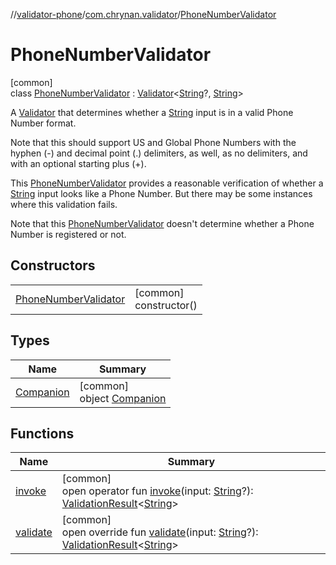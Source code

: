 //[validator-phone](../../../index.md)/[com.chrynan.validator](../index.md)/[PhoneNumberValidator](index.md)

# PhoneNumberValidator

[common]\
class [PhoneNumberValidator](index.md) : [Validator](../../../../validator-core/validator-core/com.chrynan.validator/-validator/index.md)&lt;[String](https://kotlinlang.org/api/latest/jvm/stdlib/kotlin/-string/index.html)?, [String](https://kotlinlang.org/api/latest/jvm/stdlib/kotlin/-string/index.html)&gt; 

A [Validator](../../../../validator-core/validator-core/com.chrynan.validator/-validator/index.md) that determines whether a [String](https://kotlinlang.org/api/latest/jvm/stdlib/kotlin/-string/index.html) input is in a valid Phone Number format.

Note that this should support US and Global Phone Numbers with the hyphen (-) and decimal point (.) delimiters, as well, as no delimiters, and with an optional starting plus (+).

This [PhoneNumberValidator](index.md) provides a reasonable verification of whether a [String](https://kotlinlang.org/api/latest/jvm/stdlib/kotlin/-string/index.html) input looks like a Phone Number. But there may be some instances where this validation fails.

Note that this [PhoneNumberValidator](index.md) doesn't determine whether a Phone Number is registered or not.

## Constructors

| | |
|---|---|
| [PhoneNumberValidator](-phone-number-validator.md) | [common]<br>constructor() |

## Types

| Name | Summary |
|---|---|
| [Companion](-companion/index.md) | [common]<br>object [Companion](-companion/index.md) |

## Functions

| Name | Summary |
|---|---|
| [invoke](index.md#652177886%2FFunctions%2F-395859685) | [common]<br>open operator fun [invoke](index.md#652177886%2FFunctions%2F-395859685)(input: [String](https://kotlinlang.org/api/latest/jvm/stdlib/kotlin/-string/index.html)?): [ValidationResult](../../../../validator-core/validator-core/com.chrynan.validator/-validation-result/index.md)&lt;[String](https://kotlinlang.org/api/latest/jvm/stdlib/kotlin/-string/index.html)&gt; |
| [validate](validate.md) | [common]<br>open override fun [validate](validate.md)(input: [String](https://kotlinlang.org/api/latest/jvm/stdlib/kotlin/-string/index.html)?): [ValidationResult](../../../../validator-core/validator-core/com.chrynan.validator/-validation-result/index.md)&lt;[String](https://kotlinlang.org/api/latest/jvm/stdlib/kotlin/-string/index.html)&gt; |
